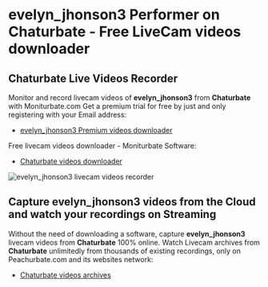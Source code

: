 # evelyn_jhonson3 Performer on Chaturbate - Free LiveCam videos downloader

## Chaturbate Live Videos Recorder

Monitor and record livecam videos of **evelyn_jhonson3** from **Chaturbate** with Moniturbate.com
Get a premium trial for free by just and only registering with your Email address:
* [evelyn_jhonson3 Premium videos downloader](https://moniturbate.com/request-demo-licence-key.html)

Free livecam videos downloader - Moniturbate Software:
* [Chaturbate videos downloader](https://moniturbate.com/moniturbate-download-software.html)

![evelyn_jhonson3 livecam videos recorder](https://peachurnet.com/templates/moniturbate-software.png)


## Capture evelyn_jhonson3 videos from the Cloud and watch your recordings on Streaming

Without the need of downloading a software, capture **evelyn_jhonson3** livecam videos from **Chaturbate** 100% online.
Watch Livecam archives from **Chaturbate** unlimitedly from thousands of existing recordings, only on Peachurbate.com and its websites network:
* [Chaturbate videos archives](https://peachurnet.com/)